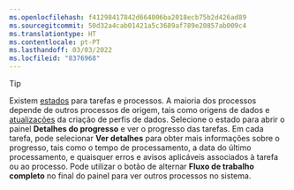 ```yaml
---
ms.openlocfilehash: f41298417842d664006ba2018ecb75b2d426ad89
ms.sourcegitcommit: 50d32a4cab01421a5c3689af789e20857ab009c4
ms.translationtype: HT
ms.contentlocale: pt-PT
ms.lasthandoff: 03/03/2022
ms.locfileid: "8376968"
---
```

> [!TIP] 
> Existem [estados](../audience-insights/system.md#status-definitions) para tarefas e processos. A maioria dos processos depende de outros processos de origem, tais como origens de dados e [atualizações](../audience-insights/system.md#refresh-processes) da criação de perfis de dados. Selecione o estado para abrir o painel **Detalhes do progresso** e ver o progresso das tarefas. Em cada tarefa, pode selecionar **Ver detalhes** para obter mais informações sobre o progresso, tais como o tempo de processamento, a data do último processamento, e quaisquer erros e avisos aplicáveis associados à tarefa ou ao processo. Pode utilizar o botão de alternar **Fluxo de trabalho completo** no final do painel para ver outros processos no sistema.